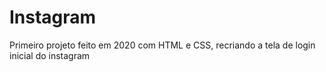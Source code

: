 # Instagram
Primeiro projeto feito em 2020 com HTML e CSS, recriando a tela de login inicial do instagram
